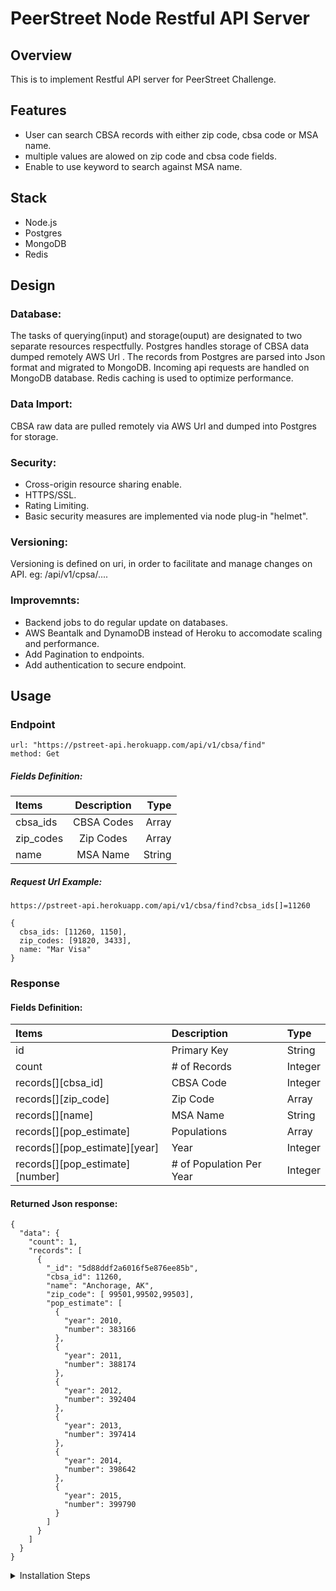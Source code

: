 # PeerStreet Node Restful API Server 

## Overview
This is to implement Restful API server for PeerStreet Challenge.

## Features
  - User can search CBSA records with either zip code, cbsa code or MSA name.
  - multiple values are alowed  on zip code and cbsa code fields.
  - Enable to use keyword to search against MSA name.
  
 ## Stack
   - Node.js
   - Postgres 
   - MongoDB
   - Redis

## Design
### Database:
The tasks of querying(input) and storage(ouput) are designated to two separate resources respectfully. Postgres handles storage of CBSA data  dumped remotely  AWS Url . The records from Postgres are parsed into Json format and migrated to MongoDB. Incoming api requests are handled on MongoDB database. Redis caching is used to optimize performance.
### Data Import:
CBSA raw data are pulled remotely via AWS Url and dumped into Postgres for storage. 
### Security:
- Cross-origin resource sharing enable.
- HTTPS/SSL.
- Rating Limiting.
- Basic security measures are implemented via node plug-in "helmet".
### Versioning:
Versioning is defined on uri, in order to facilitate and manage changes  on API.
eg: /api/v1/cpsa/....
### Improvemnts: 
- Backend jobs to do regular update on databases.
- AWS Beantalk and DynamoDB instead of Heroku to accomodate scaling and performance.
- Add Pagination to endpoints.
- Add authentication to secure endpoint.

## Usage
 
 ### Endpoint
```
url: "https://pstreet-api.herokuapp.com/api/v1/cbsa/find"
method: Get
```
##### Fields Definition:
| Items  | Description | Type  | 
| :------------ |:---------------:| -----:|
| cbsa_ids      | CBSA Codes| Array | 
| zip_codes     | Zip Codes   |  Array|
| name          | MSA Name  |  String |

##### Request Url Example:<br>
```
https://pstreet-api.herokuapp.com/api/v1/cbsa/find?cbsa_ids[]=11260
```
```
{
  cbsa_ids: [11260, 1150],
  zip_codes: [91820, 3433],
  name: "Mar Visa"
}
 ```

### Response
   
 #### Fields Definition:

   | Items | Description | Type |
   | :------------ |:--------------- |:----- |
   | id   | Primary Key | String|
   | count | # of Records | Integer|
   | records[][cbsa_id] | CBSA Code | Integer|
   | records[][zip_code] |  Zip Code | Array |
   | records[][name] | MSA Name | String|
   | records[][pop_estimate] | Populations | Array |
   | records[][pop_estimate][year] | Year | Integer|
   | records[][pop_estimate][number] | # of Population Per Year | Integer|


#### Returned Json response:
```
{
  "data": {
    "count": 1,
    "records": [
      {
        "_id": "5d88ddf2a6016f5e876ee85b",
        "cbsa_id": 11260,
        "name": "Anchorage, AK",
        "zip_code": [ 99501,99502,99503],
        "pop_estimate": [
          {
            "year": 2010,
            "number": 383166
          },
          {
            "year": 2011,
            "number": 388174
          },
          {
            "year": 2012,
            "number": 392404
          },
          {
            "year": 2013,
            "number": 397414
          },
          {
            "year": 2014,
            "number": 398642
          },
          {
            "year": 2015,
            "number": 399790
          }
        ]
      }
    ]
  }
}
```

<details>
<summary>Installation Steps</summary>

#### 1. Install and Run PostgreSQL
Refer to Postgres documentation for setup instructions on local machine.
https://www.postgresql.org/docs/

#### 2. Install and Run MongoDB 
Refer to Postgres documentation for setup instructions on local machine.
https://docs.mongodb.com/

#### 3. Install and Run Redis 
Refer to Postgres documentation for setup instructions on local machine.
https://redis.io/documentation

#### 4. Setup and Run Node.js
- ##### Pull base code from git repository to your local machine
```
git clone https://github.com/schow6272003/ps_api
cd ps_api
```
- ##### Install Node dependencies
```
npm install
```
- ##### Create .env file
```
DB= (Postgres database name)
DB_HOST= (Postgres database host)
DB_USER= (Postgres database username)
DB_PASS= (Postgres database password)
cbsa=https://s3.amazonaws.com/peerstreet-static/engineering/zip_to_msa/zip_to_cbsa.csv
msa=https://s3.amazonaws.com/peerstreet-static/engineering/zip_to_msa/cbsa_to_msa.csv
MetStatString='Metropolitan Statistical Area'
MONGODB= (Mongodb database name)
MONGDB_COLLECTION= (Mongodb collection)
MONGODB_HOST= (Mongodb database host)
```
- ##### Setup Config.js for Sequelizer
```javascript
require('dotenv').config();
module.exports = {
  development: {
    username: process.env.DB_USER,
    password: process.env.DB_PASS,
    database: process.env.DB,
    host: process.env.DB_HOST,
    dialect: "postgres",
    operatorsAliases: false
  },
  test: {
    username: 'database_test',
    password: null,
    database: 'database_test',
    host: '127.0.0.1',
    dialect: 'postgres'
  },
  production: {
    username: 'database_production',
    password: null,
    database: 'database_production',
    host: 'database_production_host',
    dialect: "postgres",
    operatorsAliases: false
  }
};
```
- ##### Setup .sequelizerc 
```javascript
const path = require('path');
module.exports = {
  'config': path.resolve('config', 'config.js')
}
```

- ##### Setup .babelrc for Babel 
```javascript
{
  "presets": [
    "@babel/preset-env"
  ]
}
```

- ##### Run migrations on Postgres with Sequelizer
```
npx sequelize db:migrate
```

- ##### Fetch CBSA data remotely to Postgres database
```
node imports/import_postgres.js
```
- ##### Import and parse CBSA data to Mongodb from Postgres
```
node imports/import_mongodb.js
```
- ##### Run Node.js Server
```
nodemon app.js
```
</details>